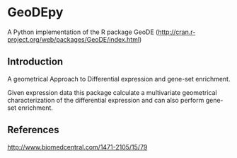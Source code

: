 GeoDEpy
=======

A Python implementation of the R package GeoDE (http://cran.r-project.org/web/packages/GeoDE/index.html)

Introduction
----
A geometrical Approach to Differential expression and gene-set enrichment.

Given expression data this package calculate a multivariate geometrical characterization of the differential expression and can also perform gene-set enrichment.

References
----
http://www.biomedcentral.com/1471-2105/15/79
